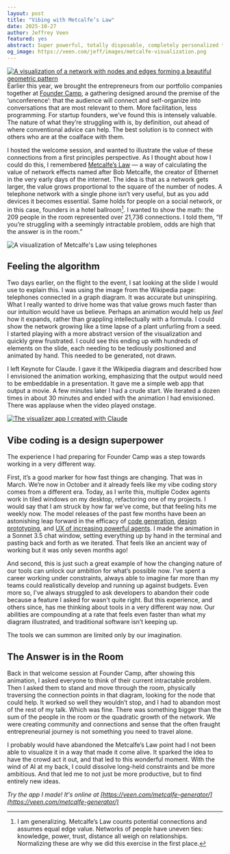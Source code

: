 ```yaml
---
layout: post
title: "Vibing with Metcalfe’s Law"
date: 2025-10-27
author: Jeffrey Veen
featured: yes
abstract: Super powerful, totally disposable, completely personalized tools is our future.
og_image: https://veen.com/jeff/images/metcalfe-visualization.png
---
```


[![A visualization of a network with nodes and edges forming a beautiful geometric pattern](https://veen.com/jeff/images/metcalfe-visualization.png)](https://veen.com/metcalfe-generator/)
Earlier this year, we brought the entrepreneurs from our portfolio companies together at [Founder Camp](https://www.instagram.com/reel/DG55PhdpUOT/), a gathering designed around the premise of the ‘unconference’: that the audience will connect and self-organize into conversations that are most relevant to them. More facilitation, less programming. For startup founders, we’ve found this is intensely valuable. The nature of what they’re struggling with is, by definition, out ahead of where conventional advice can help. The best solution is to connect with others who are at the coalface with them.

I hosted the welcome session, and wanted to illustrate the value of these connections from a first principles perspective. As I thought about how I could do this, I remembered [Metcalfe’s Law](https://en.wikipedia.org/wiki/Metcalfe%27s_law) — a way of calculating the value of network effects named after Bob Metcalfe, the creator of Ethernet in the very early days of the internet. The idea is that as a network gets larger, the value grows proportional to the square of the number of nodes. A telephone network with a single phone isn’t very useful, but as you add devices it becomes essential. Same holds for people on a social network, or in this case, founders in a hotel ballroom[^1]. I wanted to show the math: the 209 people in the room represented over 21,736 connections. I told them, “If you’re struggling with a seemingly intractable problem, odds are high that the answer is in the room.”

![A visualization of Metcalfe's Law using telephones](https://veen.com/jeff/images/metcalfes-law-telephones.png)
## Feeling the algorithm 
Two days earlier, on the flight to the event, I sat looking at the slide I would use to explain this. I was using the image from the Wikipedia page: telephones connected in a graph diagram. It was accurate but uninspiring. What I really wanted to drive home was that value grows much faster than our intuition would have us believe. Perhaps an animation would help us *feel* how it expands, rather than grappling intellectually with a formula. I could show the network growing like a time lapse of a plant unfurling from a seed. I started playing with a more abstract version of the visualization and quickly grew frustrated. I could see this ending up with hundreds of elements on the slide, each needing to be tediously positioned and animated by hand. This needed to be generated, not drawn.

I left Keynote for Claude. I gave it the Wikipedia diagram and described how I envisioned the animation working, emphasizing that the output would need to be embeddable in a presentation. It gave me a simple web app that output a movie. A few minutes later I had a crude start. We iterated a dozen times in about 30 minutes and ended with the animation I had envisioned. There was applause when the video played onstage.

[![The visualizer app I created with Claude](https://veen.com/jeff/images/metcalfe-visualizer-app.png)](https://veen.com/metcalfe-generator/)
## Vibe coding is a design superpower
The experience I had preparing for Founder Camp was a step towards working in a very different way.

First, it’s a good marker for how fast things are changing. That was in March. We’re now in October and it already feels like my vibe coding story comes from a different era. Today, as I write this, multiple Codex agents work in tiled windows on my desktop, refactoring one of my projects.  I would say that I am struck by how far we’ve come, but that feeling hits me weekly now.  The model releases of the past few months have been an astonishing leap forward in the efficacy of [code generation](https://www.claude.com/product/claude-code), [design prototyping](https://www.figma.com/make/), and [UX of increasing powerful agents](https://openai.com/index/introducing-agentkit/). I made the animation in a Sonnet 3.5 chat window, setting everything up by hand in the terminal and pasting back and forth as we iterated. That feels like an ancient way of working but it was only seven months ago! 

And second, this is just such a great example of how the changing nature of our tools can unlock our ambition for what’s possible now. I’ve spent a career working under constraints, always able to imagine far more than my teams could realistically develop and running up against budgets. Even more so, I've always struggled to ask developers to abandon their code because a feature I asked for wasn't quite right. But this experience, and others since, has me thinking about tools in a very different way now. Our abilities are compounding at a rate that feels even faster than what my diagram illustrated, and traditional software isn’t keeping up. 

The tools we can summon are limited only by our imagination.

## The Answer is in the Room
Back in that welcome session at Founder Camp, after showing this animation, I asked everyone to think of their current intractable problem. Then I asked them to stand and move through the room, physically traversing the connection points in that diagram, looking for the node that could help. It worked so well they wouldn’t stop, and I had to abandon most of the rest of my talk. Which was fine. There was something bigger than the sum of the people in the room or the quadratic growth of the network. We were creating community and connections and sense that the often fraught entrepreneurial journey is not something you need to travel alone. 

I probably would have abandoned the Metcalfe’s Law point had I not been able to visualize it in a way that made it come alive. It sparked the idea to have the crowd act it out, and that led to this wonderful moment. With the wind of AI at my back, I could dissolve long-held constraints and be more ambitious. And that led me to not just be more productive, but to find entirely new ideas.

_Try the app I made! It's online at [https://veen.com/metcalfe-generator/](https://veen.com/metcalfe-generator/)_

[^1]: I am generalizing. Metcalfe’s Law counts potential connections and assumes equal edge value. Networks of people have uneven ties: knowledge, power, trust, distance all weigh on relationships. Normalizing these are why we did this exercise in the first place.

